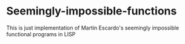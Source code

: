 # Seemingly-impossible-functions
This is just implementation of Martin Escardo's seemingly impossible functional programs in LISP
